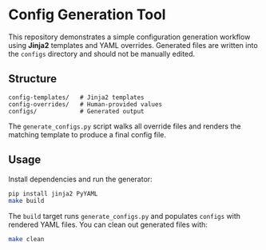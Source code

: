 # Config Generation Tool

This repository demonstrates a simple configuration generation workflow using **Jinja2** templates and YAML overrides. Generated files are written into the `configs` directory and should not be manually edited.

## Structure
```
config-templates/   # Jinja2 templates
config-overrides/   # Human-provided values
configs/            # Generated output
```

The `generate_configs.py` script walks all override files and renders the matching template to produce a final config file.

## Usage
Install dependencies and run the generator:
```bash
pip install jinja2 PyYAML
make build
```
The `build` target runs `generate_configs.py` and populates `configs` with rendered YAML files.
You can clean out generated files with:
```bash
make clean
```
